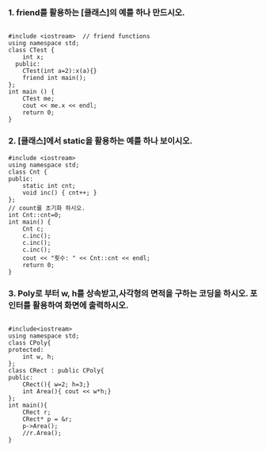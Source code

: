### 1. friend를 활용하는 [클래스]의 예를 하나 만드시오.

~~~

#include <iostream>  // friend functions
using namespace std;
class CTest {
  	int x;
  public:
    CTest(int a=2):x(a){}
    friend int main();
};
int main () {
    CTest me;
    cout << me.x << endl;
    return 0;
}

~~~

### 2. [클래스]에서 static을 활용하는 예를 하나 보이시오.

~~~
#include <iostream>
using namespace std;
class Cnt {
public:
    static int cnt;
    void inc() { cnt++; }
};
// count를 초기화 하시오.
int Cnt::cnt=0;
int main() {
    Cnt c;
    c.inc();
    c.inc();
    c.inc();
    cout << "횟수: " << Cnt::cnt << endl;
    return 0;
}

~~~

### 3. Poly로 부터 w, h를 상속받고,사각형의 면적을 구하는 코딩을 하시오. 포인터를 활용하여 화면에 출력하시오.

~~~

#include<iostream>
using namespace std;
class CPoly{
protected:
	int w, h;
};
class CRect : public CPoly{
public:
	CRect(){ w=2; h=3;}
	int Area(){ cout << w*h;}	
};
int main(){
	CRect r;
	CRect* p = &r;
	p->Area();
	//r.Area();
}

~~~

